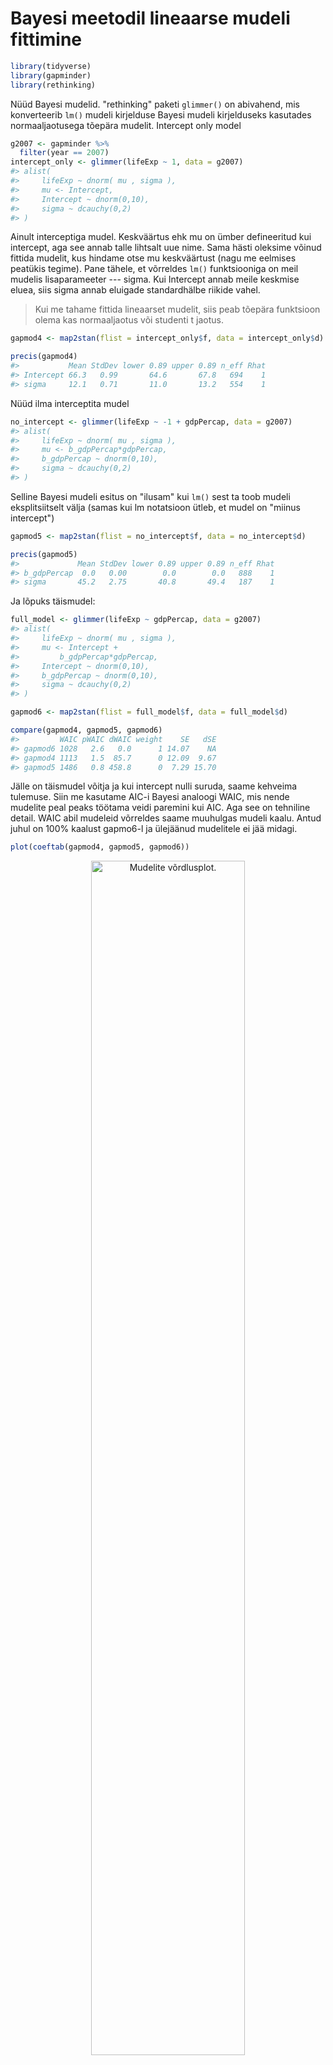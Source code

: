 

# Bayesi meetodil lineaarse mudeli fittimine


```r
library(tidyverse)
library(gapminder)
library(rethinking)
```

Nüüd Bayesi mudelid. 
"rethinking" paketi `glimmer()` on abivahend, mis konverteerib `lm()` mudeli kirjelduse Bayesi mudeli kirjelduseks kasutades normaaljaotusega tõepära mudelit.
Intercept only model

```r
g2007 <- gapminder %>% 
  filter(year == 2007)
intercept_only <- glimmer(lifeExp ~ 1, data = g2007)
#> alist(
#>     lifeExp ~ dnorm( mu , sigma ),
#>     mu <- Intercept,
#>     Intercept ~ dnorm(0,10),
#>     sigma ~ dcauchy(0,2)
#> )
```

Ainult interceptiga mudel. 
Keskväärtus ehk mu on ümber defineeritud kui intercept, aga see annab talle lihtsalt uue nime. 
Sama hästi oleksime võinud fittida mudelit, kus hindame otse mu keskväärtust (nagu me eelmises peatükis tegime). 
Pane tähele, et võrreldes `lm()` funktsiooniga on meil mudelis lisaparameeter --- sigma. 
Kui Intercept annab meile keskmise eluea, siis sigma annab eluigade standardhälbe riikide vahel.

> Kui me tahame fittida lineaarset mudelit, siis peab tõepära funktsioon olema kas normaaljaotus või studenti t jaotus.



```r
gapmod4 <- map2stan(flist = intercept_only$f, data = intercept_only$d)
```




```r
precis(gapmod4)
#>           Mean StdDev lower 0.89 upper 0.89 n_eff Rhat
#> Intercept 66.3   0.99       64.6       67.8   694    1
#> sigma     12.1   0.71       11.0       13.2   554    1
```

Nüüd ilma interceptita mudel

```r
no_intercept <- glimmer(lifeExp ~ -1 + gdpPercap, data = g2007)
#> alist(
#>     lifeExp ~ dnorm( mu , sigma ),
#>     mu <- b_gdpPercap*gdpPercap,
#>     b_gdpPercap ~ dnorm(0,10),
#>     sigma ~ dcauchy(0,2)
#> )
```

Selline Bayesi mudeli esitus on "ilusam" kui `lm()` sest ta toob mudeli eksplitsiitselt välja (samas kui lm notatsioon ütleb, et mudel on "miinus intercept") 


```r
gapmod5 <- map2stan(flist = no_intercept$f, data = no_intercept$d)
```





```r
precis(gapmod5)
#>             Mean StdDev lower 0.89 upper 0.89 n_eff Rhat
#> b_gdpPercap  0.0   0.00        0.0        0.0   888    1
#> sigma       45.2   2.75       40.8       49.4   187    1
```

Ja lõpuks täismudel:

```r
full_model <- glimmer(lifeExp ~ gdpPercap, data = g2007)
#> alist(
#>     lifeExp ~ dnorm( mu , sigma ),
#>     mu <- Intercept +
#>         b_gdpPercap*gdpPercap,
#>     Intercept ~ dnorm(0,10),
#>     b_gdpPercap ~ dnorm(0,10),
#>     sigma ~ dcauchy(0,2)
#> )
```




```r
gapmod6 <- map2stan(flist = full_model$f, data = full_model$d)
```




```r
compare(gapmod4, gapmod5, gapmod6)
#>         WAIC pWAIC dWAIC weight    SE   dSE
#> gapmod6 1028   2.6   0.0      1 14.07    NA
#> gapmod4 1113   1.5  85.7      0 12.09  9.67
#> gapmod5 1486   0.8 458.8      0  7.29 15.70
```

Jälle on täismudel võitja ja kui intercept nulli suruda, saame kehveima tulemuse.
Siin me kasutame AIC-i Bayesi analoogi WAIC, mis nende mudelite peal peaks töötama veidi paremini kui AIC. 
Aga see on tehniline detail.
WAIC abil mudeleid võrreldes saame muuhulgas mudeli kaalu. 
Antud juhul on 100% kaalust gapmo6-l ja ülejäänud mudelitele ei jää midagi.


```r
plot(coeftab(gapmod4, gapmod5, gapmod6))
```

<div class="figure" style="text-align: center">
<img src="13_bayes-linear-model_files/figure-html/unnamed-chunk-15-1.png" alt="Mudelite võrdlusplot." width="70%" />
<p class="caption">(\#fig:unnamed-chunk-15)Mudelite võrdlusplot.</p>
</div>


Viime SKP andmed log-skaalasse ja proovime uuesti. See tähendab, et me arvame, et iga SKP kümnekordne tõus võiks kaasa tuua eluea tõusu x aasta võrra.

```r
g2007 <- g2007 %>% 
  mutate(l_GDP = log10(gdpPercap))
# glimmer(lifeExp ~ -1 + l_GDP, data = g2007)
gapmod7 <- map2stan(alist(
    lifeExp ~ dnorm(mu, sigma),
    mu <- b_gdp * l_GDP,
    b_gdp ~ dnorm(0, 10),
    sigma ~ dcauchy(0, 2)
), data = g2007)

gapmod8 <- map2stan(alist(
    lifeExp ~ dnorm(mu, sigma),
    mu <- Intercept + b_gdp * l_GDP,
    Intercept ~ dnorm(0, 100),
    b_gdp ~ dnorm(0, 10),
    sigma ~ dcauchy(0, 2)
), data = g2007)
```




```r
compare(gapmod4, gapmod5, gapmod6, gapmod7, gapmod8)
#>         WAIC pWAIC dWAIC weight    SE   dSE
#> gapmod7  965   3.0   0.0   0.53 25.11    NA
#> gapmod8  966   3.8   0.2   0.47 25.37  2.56
#> gapmod6 1028   2.6  62.4   0.00 14.07 18.21
#> gapmod4 1113   1.5 148.1   0.00 12.09 23.18
#> gapmod5 1486   0.8 521.1   0.00  7.29 26.82
```


<div class="figure" style="text-align: center">
<img src="13_bayes-linear-model_files/figure-html/unnamed-chunk-19-1.png" alt="Log skaalas töötab nulli surutud interceptiga mudel sama hästi kui täismudel. See ei ole paraku mudeldamise üldine omadus." width="70%" />
<p class="caption">(\#fig:unnamed-chunk-19)Log skaalas töötab nulli surutud interceptiga mudel sama hästi kui täismudel. See ei ole paraku mudeldamise üldine omadus.</p>
</div>

Kuna Bayesi mudelite fittimine on keerulisem kui `lm()` abil, on eriti tähtis fititud mudel välja plottida. 
See on esimene kaitseliin lollide vigade ja halvasti jooksvate Markovi ahelate vastu. 

Kui Bayesi mudeleid on raskem fittida, siis milleks me peaksime neid eelistama tavalistele vähimruutude meetodil fititud mudelitele? 
Tegelikult alati ei peagi. 
Aga siiski, Bayesi mudelid sisaldavad eksplitsiitset veakomonenti (sigma), mis on kasulik mudelist uusi andmeid ennustades. 
Samuti annavad nad parima hinnangu ebakindlusele parmeetrite väärtuste hinnangute ümber, võimaldavad mudeli fittimisel siduda andmeid taustainfoga (prior) ning, mis kõige tähtsam, võimaldavad paindlikumalt fittida hierarhilisi mudeleid (nende juurde tuleme hiljem). 

Samas, kui prior on väheinformatiivne, siis Bayesi hinnangud mudeli koefitsientide kõige tõenäolisematele väärtustele on praktiliselt samad, kui vähimruutude meetodiga `lm()` abil saadud punkt-hinnangud.

Siin me fitime pedagooglistel kaalutlustel kõike Bayesiga aga praktikas jätavad paljud mõistlikud inimesed Bayesi hierarhiliste mudelite jaoks ja kasutavad lihtsate mudelite jaoks `lm()`. 

Tagasi gapmod7 ja gapmod8 mudelite juurde. 
Plotime nende koefitsiendid koos usalduspiiridega.

```r
plot(coeftab(gapmod7, gapmod8))
```

<div class="figure" style="text-align: center">
<img src="13_bayes-linear-model_files/figure-html/unnamed-chunk-20-1.png" alt="Mudelite võrdlusplot." width="70%" />
<p class="caption">(\#fig:unnamed-chunk-20)Mudelite võrdlusplot.</p>
</div>

Pane tähele, et gapmod8 "b_gdp" koefitsiendi posteerior on palju laiem kui gapmod7 "b_gdp" oma.
See on üldine nähtus, mis tuleneb sellest, et gapmod7-s on vähem parameetreid. 
**Iga lisatud parameeter kipub vähendama teiste parameetrite hindamise täpsust.**

## Ennustused mudelist {-}

Kuidas plottida meie hinnangud ebakindlusele parameetri tegeliku väärtuse ümber?
Siin tuleb appi `rethinking::link()`.

Nii tõmbame posteriorist igale meie andmetes esinevale log GDP väärtusele vastavad 1000 ennustust keskmise eluea kohta sellel l_GDP väärtusel: 


```r
linked <- link(gapmod8)
linked <- as_tibble(linked)
linked_mean <- apply(linked, 2, HPDI, prob = 0.95)
```

Sel viisil saab tabeli, kus igale 142-le andmepunktist vastab üks veerg, milles on 1000 posteeriorist arvutatud ennustust lifeExp väärtusele.

Praktikas soovime aga enamasti meie poolt ette antud l_GDP väärtustel põhinevaid ennustusi keskmise eluea kohta. See käib nii:


```r
# link() draws from the posterior 1000 mu values for each l_GDP value in the width object; out pops a table with 1000 rows and 41 columns. 
mu1 <- as_tibble(link(gapmod8, data = list(l_GDP = seq(2, 6, 0.1))))
#> [ 100 / 1000 ][ 200 / 1000 ][ 300 / 1000 ][ 400 / 1000 ][ 500 / 1000 ][ 600 / 1000 ][ 700 / 1000 ][ 800 / 1000 ][ 900 / 1000 ][ 1000 / 1000 ]
```

Nüüd on meil mu1 objektis 41 l_GDP väärtust, millest igale vastab 1000 ennustust keskmise eluea kohta sellel l_GDP-l. 
Järgmiseks arvutame igale neist 41-st tulbast keskmise ja 95% HPDI ning plotime need koos andmepunktidega kasutades base-R graafikasüsteemi.


Pane tähele, et hall riba näitab ebakindlust ennustuse ümber keskmisele elueale üle kõikide riikide, mis võiksid sellist l_GDP-d omada (ehk ebakindlust regressioonijoonele). 
Kui me aga tahame ennustada ka keskmiste eluigade varieeruvust riigi tasemel (kasutades Bayesi hinnangut sigma parameetrile), siis on meil vaja `sim()` funktsiooni:


```r
mu.mean <- apply(mu1, 2, mean) # applies the FUN mean() to each column
mu.HPDI <- apply(mu1, 2, HPDI, prob = 0.95) %>% 
  t() %>% 
  as_data_frame()
mu.HPDI <- bind_cols(width = seq(2, 6, 0.1), mu.HPDI)
colnames(mu.HPDI) <- c("width", "lower", "upper")
sim.length <- as_tibble(sim(gapmod8, data = list(l_GDP = seq(2, 6, 0.1))))
#> [ 100 / 1000 ][ 200 / 1000 ][ 300 / 1000 ][ 400 / 1000 ][ 500 / 1000 ][ 600 / 1000 ][ 700 / 1000 ][ 800 / 1000 ][ 900 / 1000 ][ 1000 / 1000 ]
height.PI <- sapply(sim.length, PI, prob = 0.95, simplify = FALSE) %>% 
  do.call(rbind,. )
height.PI <- cbind(width = seq(2, 6, 0.1), height.PI) %>% as_tibble()
colnames(height.PI) <- c("width", "lower", "upper")
```


```r
library(viridis)
ggplot(g2007) +
  geom_point(aes(l_GDP, lifeExp, color = continent)) +
  geom_line(data = data_frame(width = seq(2, 6, 0.1), mu.mean), aes(width, mu.mean)) +
  geom_ribbon(data = mu.HPDI, aes(x = width, ymin = lower, ymax = upper), 
              fill = "grey5", alpha = 0.1) +
  geom_ribbon(data = height.PI, aes(x = width, ymin = lower, ymax = upper), 
              fill = "grey50", alpha = 0.1) +
  labs(caption = "Dark grey, 95% HDPI - highest posterior density.\nLight grey, 95% PI - percentile interval.") +
  theme(legend.title = element_blank()) +
  scale_color_viridis(discrete = TRUE)
```

<div class="figure" style="text-align: center">
<img src="13_bayes-linear-model_files/figure-html/unnamed-chunk-24-1.png" alt="Ennustused mudelist." width="70%" />
<p class="caption">(\#fig:unnamed-chunk-24)Ennustused mudelist.</p>
</div>

Nüüd ütleb laiem hall ala, et me oleme üsna kindlad, et nende riikide puhul, mille puhul mudel töötab, kohtame individaalsete riikide keskmiseid eluigasid halli ala sees ja mitte sealt väljas. 
Nagu näha, on meil ka riike, mis jäävad hallist alast kaugele ja mille keskmine eluiga on kõvasti madalam, kui mudel ennustab. 
Need on äkki riigid, kus parasjagu on sõda üle käinud ja mille eluiga ei ole näiteks seetõttu SKP-ga lihtsas põhjuslikus seoses. 
Igal juhul tasuks need ükshaaval üle vaadata sest punktid, mida mudel ei seleta, võivad varjata endas mõnd huvitavat saladust, mis pikisilmi ootab avastajat. 
Lisaks: pane tähele, et mudel eeldab, et riikide keskmise eluea SD on muutumatu igal GDP väärtusel.


Kuidas saada ennustusi kindlale l_GDP väärtusele? Näiteks tulp V10 vastab l_GDP väärtusele 2.9. Järgnevalt arvutame oodatavad keskmised eluead sellele SKP väärtusele (fiksionaalsetele riikidele, millel võiks olla täpselt selline SKP):

```r
dens(sim.length$V10)
HPDI(sim.length$V10, prob = 0.95)
#> |0.95 0.95| 
#>  40.5  69.1
```

<div class="figure" style="text-align: center">
<img src="13_bayes-linear-model_files/figure-html/unnamed-chunk-25-1.png" alt="Ennustus mudelist kindlale log GDP väärtusele." width="70%" />
<p class="caption">(\#fig:unnamed-chunk-25)Ennustus mudelist kindlale log GDP väärtusele.</p>
</div>

Nagu näha, võib mudeli kohaselt sellise riigi keskmine eluiga tulla nii madal, kui 40 aastat ja nii kõrge kui 67 aastat.

## Lognormaalne tõepäramudel {-}

See mudel on alternatiiv andmete logaritmimisele, kui Y-muutuja (see muutuja, mille väärtust te ennustate) on lognormaalse jaotusega. 


> Lognormaalne Y-i tõepäramudel on mittelineaarne. Lognormaaljaotus defineetitakse üle mu ja sigma, mis aga vastavd hoopis log(Y) normaaljaotuse mu-le ja sigmale.

Lognormaalse mudeli koefitsiendid mu ja sigma annavad keskmise ja standardhälbe log(y)-le, mitte y-le! Seega tuleb need koefitsiendid lineaarse mudeli andmeskaalas tõlgendamiseks ümber arvutada. 

$$e^\mu = \mu^*$$ 
 
 kus $\mu^*$ on geomeetriline keskmine ehk mediaan


$$e^\sigma = \sigma^*$$ 

kus $\sigma^*$ on multiplikatiivne standardhälve

$\mu^*$ korda/jagatud $\sigma^*$ katab 68% lognormaaljaotusest, ja 2 $\sigma^*$ katab 96% jaotusest.

Lognormaaljaotuse parameetrite põhjal on võimalik arvutada ka tavalised additiivsed keskväärtused ja standardhälbed, aga oluliselt keerulisemate valemitega:

$$e^\mu e^{\frac{\sigma^2}2} = \mu$$

kus saadud $\mu$ on tavaline additiivne keskväärtus (aritmeetiline keskmine)



$$e^{\sigma^2}(e^{\sigma^2} - 1)e^{2\sigma} =\sigma$$

 ja saadud $\sigma$ on tavaline additiivne standardhälve


Seekord ennustame GDP-d keskmise eluea põhjal (mis, nagu näha jooniselt, ei ole küll päris lognormaalne).

<div class="figure" style="text-align: center">
<img src="13_bayes-linear-model_files/figure-html/unnamed-chunk-26-1.png" alt="SKP-de jaotus" width="70%" />
<p class="caption">(\#fig:unnamed-chunk-26)SKP-de jaotus</p>
</div>

Mustaga on näidatud empiiriline SKP jaotus, rohelisega fititud lognormaalne mudel sellest samast jaotusest. Järgnevalt ennustame SKP-d keskmise eluea põhjal, milleks fitime lognormaalse tõepäramudeli, kus mu on ümber defineeritud regressioonivõrrandiga:


```r
m_ln1 <- map2stan(
  alist(
   gdpPercap  ~ dlnorm( mu , sigma ),
    mu <- a + b * lifeExp,
    a ~ dnorm( 0, 10 ),
    b ~ dnorm( 0, 10 ),
    sigma ~ dcauchy( 0, 2 ) 
   ), 
  data = g2007, 
  start = list( a = 3, b = 0, sigma = 0.5 ) 
  )
```





```r
precis(m_ln1)
#>       Mean StdDev lower 0.89 upper 0.89 n_eff Rhat
#> a     2.48   0.38       1.87       3.08   283    1
#> b     0.09   0.01       0.08       0.10   287    1
#> sigma 0.81   0.05       0.74       0.88   294    1
```

Kuna meil on tegemist mitte-lineaarse mudeliga, sõltub tõusu ($\beta$) väärtus ka mudeli interceptist: $\beta = exp(\alpha + \beta)-exp(\alpha)$. See ei ole lineaarne seos: $\beta$ omab seda suuremat mõju efektile (tõusule), mida suurem on $\alpha$. 

Kui meil on tegu binaarse prediktoriga, siis kodeerime selle 2 taset kui -1 ja 1. Sellises mudelis on tõus sama, mis efekti suurus ES, ja $ES = exp(\alpha + \beta)-exp(\alpha-\beta)$


```r
a <- seq( 0, 10, length.out = 1000 )
b <- 2
b1 <- 3
y <- exp( a + b ) - exp( a )
y1 <- exp( a + b1 ) - exp( a )

plot( a, y, type = "l", xlab = "a value", ylab = "slope" )
lines( a, y1, col = "red" )
```

<div class="figure" style="text-align: center">
<img src="13_bayes-linear-model_files/figure-html/unnamed-chunk-30-1.png" alt="Mudeli tõus sõltub interceptist." width="70%" />
<p class="caption">(\#fig:unnamed-chunk-30)Mudeli tõus sõltub interceptist.</p>
</div>

Must joon näitab mudeli tõusu sõltuvust parameetri a väärtusest, kui parameeter b = 2. Punane joon teeb sedasama, kui b = 3.

Selline on siis mudeli tõusude (beta) posteerior:


```r
s_ln1 <- extract.samples( m_ln1 ) %>% as.data.frame()
beta <- exp(s_ln1$a + s_ln1$b) - exp(s_ln1$a)
```


```r
dens(beta)
```

<div class="figure" style="text-align: center">
<img src="13_bayes-linear-model_files/figure-html/unnamed-chunk-32-1.png" alt="Mudeli tõusude (beta) posteerior." width="70%" />
<p class="caption">(\#fig:unnamed-chunk-32)Mudeli tõusude (beta) posteerior.</p>
</div>

Lognormaaljaotusega mudelis täidab normaaljaotusega mudeli intercepti rolli eelkõige mediaan, mis on defineeritud kui exp(a), aga arvutada saab ka keskmise:

```r
i_median <- exp(s_ln1$a)
mean(i_median)
#> [1] 12.8
i_mean <- exp(s_ln1$a + (s_ln1$sigma ^ 2) / 2)
mean(i_mean)
#> [1] 17.8
```

Siin ennustame fititud mudelist uusi andmeid (väljamõeldud riikide rikkust):


```r
sim_ci <- sim(m_ln1) %>% 
  as_tibble() %>% 
  apply(2, HPDI, prob = 0.95)
#> [ 100 / 1000 ][ 200 / 1000 ][ 300 / 1000 ][ 400 / 1000 ][ 500 / 1000 ][ 600 / 1000 ][ 700 / 1000 ][ 800 / 1000 ][ 900 / 1000 ][ 1000 / 1000 ]
```



```r
ggplot(g2007, aes(lifeExp, gdpPercap)) + 
  geom_point(aes(color = continent), size = 0.8) +
  geom_ribbon(aes( ymin = sim_ci[1,], ymax = sim_ci[2,]), alpha = 0.2) +
  scale_color_viridis(discrete = TRUE)
```

<div class="figure" style="text-align: center">
<img src="13_bayes-linear-model_files/figure-html/unnamed-chunk-35-1.png" alt="Ennustus mudelist." width="70%" />
<p class="caption">(\#fig:unnamed-chunk-35)Ennustus mudelist.</p>
</div>


Ka see mudel jääb hätta Aafrika outlieritega, mille eluiga ei suuda ennustada rikkust.
